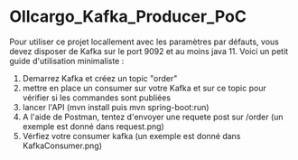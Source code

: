 # Ollcargo_Kafka_Producer_PoC
Pour utiliser ce projet locallement avec les paramètres par défauts, vous devez disposer de Kafka sur le port 9092 et au moins java 11. Voici un petit guide d'utilisation minimaliste :

1. Demarrez Kafka et créez un topic "order"
2. mettre en place un consumer sur votre Kafka et sur ce topic pour vérifier si les commandes sont publiées
3. lancer l'API (mvn install puis mvn spring-boot:run)
4. A l'aide de Postman, tentez d'envoyer une requete post sur /order (un exemple est donné dans request.png)
5. Vérfiez votre consumer kafka (un exemple est donné dans KafkaConsumer.png)